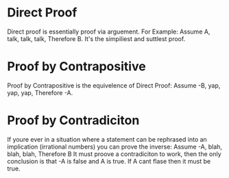 # Direct Proof
Direct proof is essentially proof via arguement.
For Example: Assume A, talk, talk, talk, Therefore B.
It's the simpiliest and suttlest proof.
# Proof by Contrapositive
Proof by Contrapositive is the equivelence of Direct Proof:
Assume -B, yap, yap, yap, Therefore -A.
# Proof by Contradiciton
If youre ever in a situation where a statement can be rephrased into an implication (irrational numbers) you can prove the inverse:
Assume -A, blah, blah, blah, Therefore B
It must proove a contradiciton to work, then the only conclusion is that -A is false and A is true.
If A cant flase then it must be true.